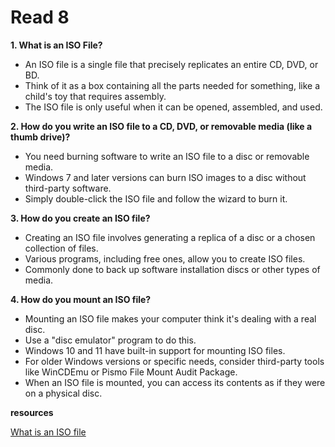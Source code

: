 # Read 8

**1. What is an ISO File?**

- An ISO file is a single file that precisely replicates an entire CD, DVD, or BD.
- Think of it as a box containing all the parts needed for something, like a child's toy that requires assembly.
- The ISO file is only useful when it can be opened, assembled, and used.

**2. How do you write an ISO file to a CD, DVD, or removable media (like a thumb drive)?**

- You need burning software to write an ISO file to a disc or removable media.
- Windows 7 and later versions can burn ISO images to a disc without third-party software.
- Simply double-click the ISO file and follow the wizard to burn it.

**3. How do you create an ISO file?**

- Creating an ISO file involves generating a replica of a disc or a chosen collection of files.
- Various programs, including free ones, allow you to create ISO files.
- Commonly done to back up software installation discs or other types of media.

**4. How do you mount an ISO file?**

- Mounting an ISO file makes your computer think it's dealing with a real disc.
- Use a "disc emulator" program to do this.
- Windows 10 and 11 have built-in support for mounting ISO files.
- For older Windows versions or specific needs, consider third-party tools like WinCDEmu or Pismo File Mount Audit Package.
- When an ISO file is mounted, you can access its contents as if they were on a physical disc.

**resources**

[What is an ISO file](https://www.lifewire.com/iso-file-2625923)

